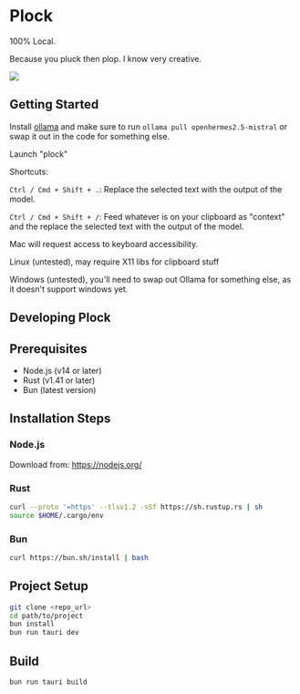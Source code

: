 # Plock

100% Local.

Because you pluck then plop. I know very creative.

<a href="https://www.loom.com/share/fed267e695d145c88e6bff7e631da8e0">
  <img style="max-width:300px;" src="https://cdn.loom.com/sessions/thumbnails/fed267e695d145c88e6bff7e631da8e0-with-play.gif">
</a>

## Getting Started

Install [ollama](https://github.com/jmorganca/ollama) and make sure to run `ollama pull openhermes2.5-mistral` or swap it out in the code for something else.

Launch "plock"

Shortcuts:

`Ctrl / Cmd + Shift + .`: Replace the selected text with the output of the model.

`Ctrl / Cmd + Shift + /`: Feed whatever is on your clipboard as "context" and the replace the selected text with the output of the model.

Mac will request access to keyboard accessibility.

Linux (untested), may require X11 libs for clipboard stuff

Windows (untested), you'll need to swap out Ollama for something else, as it doesn't support windows yet.

## Developing Plock

## Prerequisites

- Node.js (v14 or later)
- Rust (v1.41 or later)
- Bun (latest version)

## Installation Steps

### Node.js

Download from: https://nodejs.org/

### Rust

```bash
curl --proto '=https' --tlsv1.2 -sSf https://sh.rustup.rs | sh
source $HOME/.cargo/env
```

### Bun

```bash
curl https://bun.sh/install | bash
```

## Project Setup

```bash
git clone <repo_url>
cd path/to/project
bun install
bun run tauri dev
```

## Build

```bash
bun run tauri build
```
